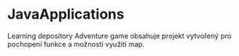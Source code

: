 # JavaApplications
Learning depository
Adventure game obsahuje projekt vytvořený pro pochopení funkce a možností využití map.
